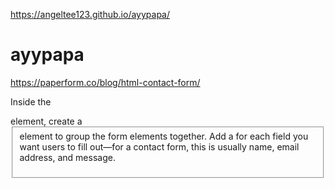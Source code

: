 https://angeltee123.github.io/ayypapa/

# ayypapa

https://paperform.co/blog/html-contact-form/

Inside the <form> element, create a <fieldset> element to group the form elements together.
Add a <label> for each field you want users to fill out—for a contact form, this is usually name, email address, and message.
